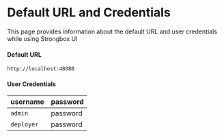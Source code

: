 # Default URL and Credentials

This page provides information about the default URL and user credentials while using Strongbox UI

#### Default URL
 ```
 http://localhost:48080
 ```
 
#### User Credentials
  
| username   | password        | 
| ---------- |---------------- |
| `admin`    | password        |
| `deployer` | password        |


  